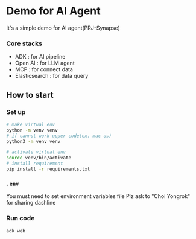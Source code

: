 # Demo for AI Agent
It's a simple demo for AI agent(PRJ-Synapse)

### Core stacks
- ADK : for AI pipeline
- Open AI : for LLM agent
- MCP : for connect data
- Elasticsearch : for data query

## How to start

### Set up
```bash
# make virtual env
python -m venv venv 
# if cannot work upper code(ex. mac os)
python3 -m venv venv 

# activate virtual env
source venv/bin/activate 
# install requirement
pip install -r requirements.txt 
```

### `.env`
You must need to set environment variables file
Plz ask to "Choi Yongrok" for sharing dashline

### Run code
```bash
adk web
```